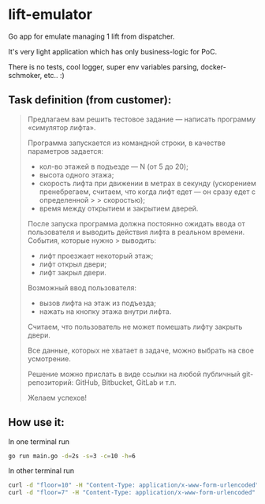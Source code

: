 # lift-emulator

Go app for emulate managing 1 lift from dispatcher.

It's very light application which has only business-logic for PoC.

There is no tests, cool logger, super env variables parsing, docker-schmoker, etc.. :)

## Task definition (from customer):

> 
> Предлагаем вам решить тестовое задание — написать программу «симулятор лифта». 
> 
> Программа запускается из командной строки, в качестве параметров задается:
> 
> - кол-во этажей в подъезде — N (от 5 до 20);
> - высота одного этажа;
> - скорость лифта при движении в метрах в секунду (ускорением пренебрегаем, считаем, что когда лифт едет — он сразу едет с определенной > > скоростью);
> - время между открытием и закрытием дверей.
> 
> После запуска программа должна постоянно ожидать ввода от пользователя и выводить действия лифта в реальном времени. События, которые нужно > выводить:
> 
> - лифт проезжает некоторый этаж;
> - лифт открыл двери;
> - лифт закрыл двери.
> 
> Возможный ввод пользователя:
> 
> - вызов лифта на этаж из подъезда;
> - нажать на кнопку этажа внутри лифта.
> 
> Считаем, что пользователь не может помешать лифту закрыть двери.
> 
> Все данные, которых не хватает в задаче, можно выбрать на свое усмотрение.
> 
> Решение можно прислать в виде ссылки на любой публичный git-репозиторий: GitHub, Bitbucket, GitLab и т.п.
> 
> Желаем успехов!

## How use it:

In one terminal run

```bash
go run main.go -d=2s -s=3 -c=10 -h=6
```

In other terminal run

```bash
curl -d "floor=10" -H "Content-Type: application/x-www-form-urlencoded" -X POST http://localhost:9090/external
curl -d "floor=7" -H "Content-Type: application/x-www-form-urlencoded" -X POST http://localhost:9090/internal
```
